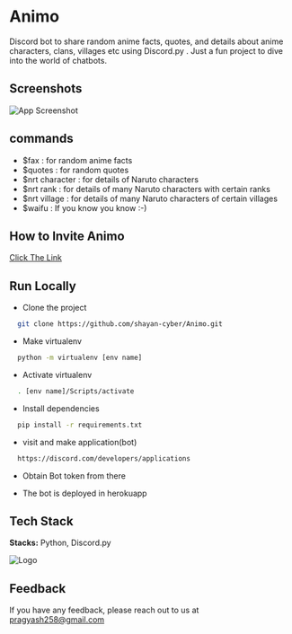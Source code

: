 
# Animo

 Discord bot to share random anime facts, quotes, and details about anime characters, clans, villages etc using Discord.py .
Just a fun project to dive into the world of chatbots.
## Screenshots

![App Screenshot](https://i.imgur.com/6l5T6hW.png)




  
## commands

- $fax  : for random anime facts
- $quotes : for random quotes
- $nrt character : for details of Naruto characters
- $nrt rank : for details of many Naruto characters with certain ranks
- $nrt village : for details of many Naruto characters of certain villages
- $waifu : If you know you know :-)

  
## How to Invite Animo

[Click The Link](https://discord.com/api/oauth2/authorize?client_id=869574479347585104&permissions=259846044736&scope=bot)

  
## Run Locally

- Clone the project

```bash
  git clone https://github.com/shayan-cyber/Animo.git
```


- Make virtualenv

```bash
  python -m virtualenv [env name]
```
- Activate virtualenv

```bash
  . [env name]/Scripts/activate
```

- Install dependencies

```bash
  pip install -r requirements.txt
```


- visit and make application(bot) 

```bash
  https://discord.com/developers/applications
```
- Obtain Bot token from there

- The bot is deployed in herokuapp



  
## Tech Stack



**Stacks:** Python, Discord.py 

  
![Logo](https://i.imgur.com/WuTVMKY.jpg)

    
## Feedback

If you have any feedback, please reach out to us at pragyash258@gmail.com

  

